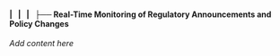 #### |   |   |   ├── Real-Time Monitoring of Regulatory Announcements and Policy Changes

*Add content here*